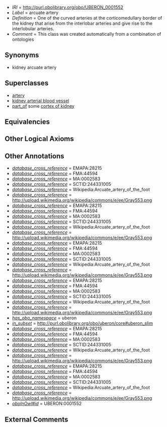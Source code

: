  * *IRI* = http://purl.obolibrary.org/obo/UBERON_0001552
 * *Label* = arcuate artery
 * *Definition* = One of the curved arteries at the corticomedullary border of the kidney that arise from the interlobar arteries and give rise to the interlobular arteries.
 * *Comment* = This class was created automatically from a combination of ontologies

## Synonyms

 * kidney arcuate artery

## Superclasses

 * [artery](../../UBERON/37/UBERON_0001637.md)
 * [kidney arterial blood vessel](../../UBERON/44/UBERON_0003644.md)
 * [part_of](../../BFO/50/BFO_0000050.md) some [cortex of kidney](../../UBERON/25/UBERON_0001225.md)

## Equivalencies


## Other Logical Axioms


## Other Annotations

 * *[database_cross_reference](../../ef/oboInOwl#hasDbXref.md)* = EMAPA:28215
 * *[database_cross_reference](../../ef/oboInOwl#hasDbXref.md)* = FMA:44594
 * *[database_cross_reference](../../ef/oboInOwl#hasDbXref.md)* = MA:0002583
 * *[database_cross_reference](../../ef/oboInOwl#hasDbXref.md)* = SCTID:244331005
 * *[database_cross_reference](../../ef/oboInOwl#hasDbXref.md)* = Wikipedia:Arcuate_artery_of_the_foot
 * *[database_cross_reference](../../ef/oboInOwl#hasDbXref.md)* = http://upload.wikimedia.org/wikipedia/commons/e/ee/Gray553.png
 * *[database_cross_reference](../../ef/oboInOwl#hasDbXref.md)* = EMAPA:28215
 * *[database_cross_reference](../../ef/oboInOwl#hasDbXref.md)* = FMA:44594
 * *[database_cross_reference](../../ef/oboInOwl#hasDbXref.md)* = MA:0002583
 * *[database_cross_reference](../../ef/oboInOwl#hasDbXref.md)* = SCTID:244331005
 * *[database_cross_reference](../../ef/oboInOwl#hasDbXref.md)* = Wikipedia:Arcuate_artery_of_the_foot
 * *[database_cross_reference](../../ef/oboInOwl#hasDbXref.md)* = http://upload.wikimedia.org/wikipedia/commons/e/ee/Gray553.png
 * *[database_cross_reference](../../ef/oboInOwl#hasDbXref.md)* = EMAPA:28215
 * *[database_cross_reference](../../ef/oboInOwl#hasDbXref.md)* = FMA:44594
 * *[database_cross_reference](../../ef/oboInOwl#hasDbXref.md)* = MA:0002583
 * *[database_cross_reference](../../ef/oboInOwl#hasDbXref.md)* = SCTID:244331005
 * *[database_cross_reference](../../ef/oboInOwl#hasDbXref.md)* = Wikipedia:Arcuate_artery_of_the_foot
 * *[database_cross_reference](../../ef/oboInOwl#hasDbXref.md)* = http://upload.wikimedia.org/wikipedia/commons/e/ee/Gray553.png
 * *[database_cross_reference](../../ef/oboInOwl#hasDbXref.md)* = EMAPA:28215
 * *[database_cross_reference](../../ef/oboInOwl#hasDbXref.md)* = FMA:44594
 * *[database_cross_reference](../../ef/oboInOwl#hasDbXref.md)* = MA:0002583
 * *[database_cross_reference](../../ef/oboInOwl#hasDbXref.md)* = SCTID:244331005
 * *[database_cross_reference](../../ef/oboInOwl#hasDbXref.md)* = Wikipedia:Arcuate_artery_of_the_foot
 * *[database_cross_reference](../../ef/oboInOwl#hasDbXref.md)* = http://upload.wikimedia.org/wikipedia/commons/e/ee/Gray553.png
 * *[has_obo_namespace](../../ce/oboInOwl#hasOBONamespace.md)* = uberon
 * *[in_subset](../../et/oboInOwl#inSubset.md)* = http://purl.obolibrary.org/obo/uberon/core#uberon_slim
 * *[database_cross_reference](../../ef/oboInOwl#hasDbXref.md)* = EMAPA:28215
 * *[database_cross_reference](../../ef/oboInOwl#hasDbXref.md)* = FMA:44594
 * *[database_cross_reference](../../ef/oboInOwl#hasDbXref.md)* = MA:0002583
 * *[database_cross_reference](../../ef/oboInOwl#hasDbXref.md)* = SCTID:244331005
 * *[database_cross_reference](../../ef/oboInOwl#hasDbXref.md)* = Wikipedia:Arcuate_artery_of_the_foot
 * *[database_cross_reference](../../ef/oboInOwl#hasDbXref.md)* = http://upload.wikimedia.org/wikipedia/commons/e/ee/Gray553.png
 * *[database_cross_reference](../../ef/oboInOwl#hasDbXref.md)* = EMAPA:28215
 * *[database_cross_reference](../../ef/oboInOwl#hasDbXref.md)* = FMA:44594
 * *[database_cross_reference](../../ef/oboInOwl#hasDbXref.md)* = MA:0002583
 * *[database_cross_reference](../../ef/oboInOwl#hasDbXref.md)* = SCTID:244331005
 * *[database_cross_reference](../../ef/oboInOwl#hasDbXref.md)* = Wikipedia:Arcuate_artery_of_the_foot
 * *[database_cross_reference](../../ef/oboInOwl#hasDbXref.md)* = http://upload.wikimedia.org/wikipedia/commons/e/ee/Gray553.png
 * *[oboInOwl#id](../../id/oboInOwl#id.md)* = UBERON:0001552

## External Comments

